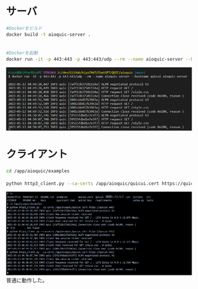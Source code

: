 ﻿

# サーバ
```bash
#Dockerをビルド
docker build -t aioquic-server .


#Dockerを起動
docker run -it -p 443:443 -p 443:443/udp --rm --name aioquic-server --hostname quicui aioquic-server

```
![./images/server.png](./images/server.png)

# クライアント
```bash
cd /app/aioquic/examples

python http3_client.py --ca-certs /app/aioquic/quicui.cert https://quicui:443/
```
![./images/client.png](./images/client.png)
普通に動作した。
